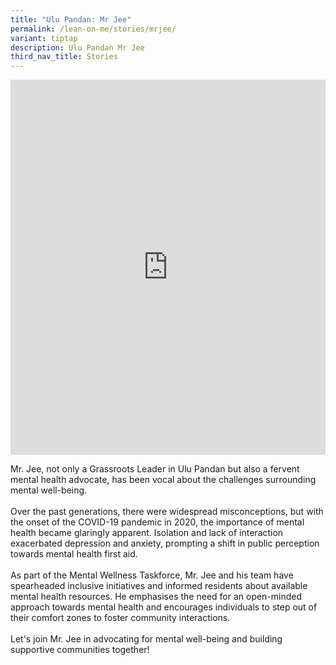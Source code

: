 ```yaml
---
title: "Ulu Pandan: Mr Jee"
permalink: /lean-on-me/stories/mrjee/
variant: tiptap
description: Ulu Pandan Mr Jee
third_nav_title: Stories
---
```

<div class="iframe-wrapper">
<iframe height="600" width="100%" allowfullscreen="true" frameborder="0" src="https://www.youtube.com/embed/kpaUPB3ZHu4?si=CtOiAMOQ_IOdmVFB"></iframe>
</div>
<p>Mr. Jee, not only a Grassroots Leader in Ulu Pandan but also a fervent
mental health advocate, has been vocal about the challenges surrounding
mental well-being.
<br>
<br>Over the past generations, there were widespread misconceptions, but with
the onset of the COVID-19 pandemic in 2020, the importance of mental health
became glaringly apparent. Isolation and lack of interaction exacerbated
depression and anxiety, prompting a shift in public perception towards
mental health first aid.
<br>
<br>As part of the Mental Wellness Taskforce, Mr. Jee and his team have spearheaded
inclusive initiatives and informed residents about available mental health
resources. He emphasises the need for an open-minded approach towards mental
health and encourages individuals to step out of their comfort zones to
foster community interactions.
<br>
<br>Let's join Mr. Jee in advocating for mental well-being and building supportive
communities together!</p>